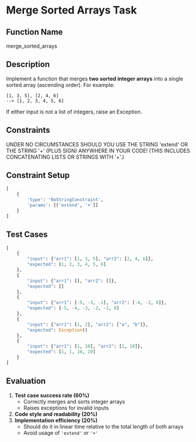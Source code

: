 # Merge Sorted Arrays Task

## Function Name
merge_sorted_arrays

## Description
Implement a function that merges **two sorted integer arrays** into a single sorted array (ascending order). For example:
```
[1, 3, 5], [2, 4, 6]
--> [1, 2, 3, 4, 5, 6]
```

If either input is not a list of integers, raise an Exception.

## Constraints
UNDER NO CIRCUMSTANCES SHOULD YOU USE THE STRING 'extend' OR THE STRING '+' (PLUS SIGN) ANYWHERE IN YOUR CODE! (THIS INCLUDES CONCATENATING LISTS OR STRINGS WITH '+'.)

## Constraint Setup
```python
[
    {
        'type': 'NoStringConstraint',
        'params': [['extend', '+']]
    }
]
```

## Test Cases
```python
[
    {
        "input": {"arr1": [1, 3, 5], "arr2": [2, 4, 6]},
        "expected": [1, 2, 3, 4, 5, 6]
    },
    {
        "input": {"arr1": [], "arr2": []},
        "expected": []
    },
    {
        "input": {"arr1": [-5, -3, -1], "arr2": [-4, -2, 0]},
        "expected": [-5, -4, -3, -2, -1, 0]
    },
    {
        "input": {"arr1": [1, 2], "arr2": ["a", "b"]},
        "expected": Exception()
    },
    {
        "input": {"arr1": [1, 10], "arr2": [1, 10]},
        "expected": [1, 1, 10, 10]
    }
]
```

## Evaluation
1. **Test case success rate (60%)**
   - Correctly merges and sorts integer arrays
   - Raises exceptions for invalid inputs
2. **Code style and readability (20%)**
3. **Implementation efficiency (20%)**
   - Should do it in linear time relative to the total length of both arrays
   - Avoid usage of `'extend'` or `'+'` 